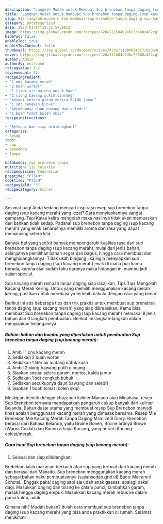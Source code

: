 ```yaml
---
description: "Langkah Mudah untuk Membuat Sup brenebon tanpa daging (sup kacang merah) yang Menggugah Selera"
title: "Langkah Mudah untuk Membuat Sup brenebon tanpa daging (sup kacang merah) yang Menggugah Selera"
slug: 925-langkah-mudah-untuk-membuat-sup-brenebon-tanpa-daging-sup-kacang-merah-yang-menggugah-selera
category: Uncategorized
date: 2023-01-17T18:32:57.681Z
image: https://img-global.cpcdn.com/recipes/428a711b84b245c7/680x482cq70/sup-brenebon-tanpa-daging-sup-kacang-merah-foto-resep-utama.jpg
hideToc: false
enableToc: true
enableTocContent: false
thumbnail: https://img-global.cpcdn.com/recipes/428a711b84b245c7/680x482cq70/sup-brenebon-tanpa-daging-sup-kacang-merah-foto-resep-utama.jpg
cover: https://img-global.cpcdn.com/recipes/428a711b84b245c7/680x482cq70/sup-brenebon-tanpa-daging-sup-kacang-merah-foto-resep-utama.jpg
author: Admin
authorAv: notfound
ratingvalue: 3.7
reviewcount: 21
recipeingredient:
- "1 ons kacang merah"
- "2 buah wortel"
- "1 liter air matang untuk kuah"
- "2 siung bawang putih cincang"
- "sesuai selera garam merica kaldu jamur"
- "1 sdt cengkeh bubuk"
- "secukupnya daun bawang dan seledri"
- "1 buah tomat boleh skip"
recipeinstructions:

- "Selesai dan siap dihidangkan!"
categories:
- Resep
tags:
- sup
- brenebon
- tanpa

katakunci: sup brenebon tanpa 
nutrition: 112 calories
recipecuisine: Indonesian
preptime: "PT34M"
cooktime: "PT35M"
recipeyield: "3"
recipecategory: Dinner

---
```



Selamat pagi Anda sedang mencari inspirasi resep sup brenebon tanpa daging (sup kacang merah) yang lezat? Cara menyiapkannya sangat gampang. Tapi Kalau keliru mengolah maka hasilnya tidak akan memuaskan dan bahkan tidak sedap. Padahal sup brenebon tanpa daging (sup kacang merah) yang enak seharusnya memiliki aroma dan rasa yang dapat memancing selera kita.


Banyak hal yang sedikit banyak mempengaruhi kualitas rasa dari sup brenebon tanpa daging (sup kacang merah), mulai dari jenis bahan, selanjutnya pemilihan bahan segar dan bagus, hingga cara membuat dan menghidangkannya. Tidak usah bingung jika ingin menyiapkan sup brenebon tanpa daging (sup kacang merah) enak di mana pun kamu berada, karena asal sudah tahu caranya maka hidangan ini mampu jadi sajian spesial.

Sup kacang merah rempah tanpa daging siap disajikan. Tips Tips Mengolah Kacang Merah Kering. Untuk yang memilih menggunakan kacang merah kering, pastikan untuk merebusnya terlebih dahulu dengan cara yang benar.


Berikut ini ada beberapa tips dan trik praktis untuk membuat sup brenebon tanpa daging (sup kacang merah) yang siap dikreasikan. Kamu bisa membuat Sup brenebon tanpa daging (sup kacang merah) memakai 8 jenis bahan dan 0 langkah pembuatan. Berikut ini langkah-langkah dalam menyiapkan hidangannya.

<!--inarticleads1-->

##### Bahan-bahan dan bumbu yang diperlukan untuk pembuatan Sup brenebon tanpa daging (sup kacang merah):

1. Ambil 1 ons kacang merah
1. Sediakan 2 buah wortel
1. Sediakan 1 liter air matang untuk kuah
1. Ambil 2 siung bawang putih cincang
1. Siapkan sesuai selera garam, merica, kaldu jamur
1. Sediakan 1 sdt cengkeh bubuk
1. Sediakan secukupnya daun bawang dan seledri
1. Siapkan 1 buah tomat (boleh skip)


Meskipun identik dengan khazanah kuliner Manado atau Minahasa, resep Sup Brenebon ternyata mendapatkan pengaruh cukup banyak dari kuliner Belanda. Bahan dasar utama yang membuat resep Sup Brenebon menjadi khas adalah penggunaan kacang merah yang dimasak bersama. Resep Mie Brenebon Mie Kacang Merah Tanpa Daging Mamive S Diary. Brenebon berasal dari Bahasa Belanda, yaitu Bruine Bonen, Bruine artinya Brown (Warna Coklat) dan Bonen artinya Kacang, yang berarti Kacang coklat/merah. 

<!--inarticleads2-->

##### Cara buat Sup brenebon tanpa daging (sup kacang merah):


1. Selesai dan siap dihidangkan!

Brebebon ialah makanan berkuah atau sup yang terbuat dari kacang merah dan berasal dari Manado. Sup brenebon menggunakan kacang merah sebagai bahan baku pembuatannya (sajiansedap.grid.id) Baca: Macaroni Schotel.. Enggak pakai daging sapi aja udah enak gaesss, apalagi pakai dagi. Masukkan daging dan tulang ke dalam panci, tambahkan garam, masak hingga daging empuk. Masukkan kacang merah rebus ke dalam panci kaldu, aduk. 

Gimana nih? Mudah bukan? Itulah cara membuat sup brenebon tanpa daging (sup kacang merah) yang bisa anda praktikkan di rumah. Selamat menikmati
